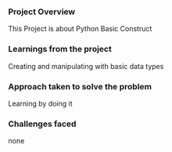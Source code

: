 ### Project Overview

 This Project is about Python Basic Construct


### Learnings from the project

 Creating and manipulating with basic data types


### Approach taken to solve the problem

 Learning by doing it


### Challenges faced

 none


